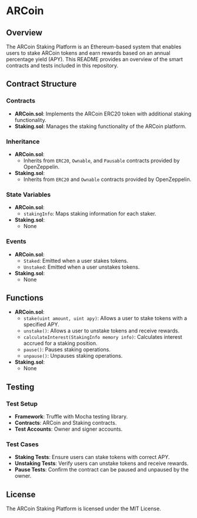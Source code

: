 # ARCoin 

## Overview

The ARCoin Staking Platform is an Ethereum-based system that enables users to stake ARCoin tokens and earn rewards based on an annual percentage yield (APY). This README provides an overview of the smart contracts and tests included in this repository.

## Contract Structure

### Contracts

- **ARCoin.sol**: Implements the ARCoin ERC20 token with additional staking functionality.
- **Staking.sol**: Manages the staking functionality of the ARCoin platform.

### Inheritance

- **ARCoin.sol**:
  - Inherits from `ERC20`, `Ownable`, and `Pausable` contracts provided by OpenZeppelin.
- **Staking.sol**:
  - Inherits from `ERC20` and `Ownable` contracts provided by OpenZeppelin.

### State Variables

- **ARCoin.sol**:
  - `stakingInfo`: Maps staking information for each staker.
- **Staking.sol**:
  - None

### Events

- **ARCoin.sol**:
  - `Staked`: Emitted when a user stakes tokens.
  - `Unstaked`: Emitted when a user unstakes tokens.
- **Staking.sol**:
  - None

## Functions

- **ARCoin.sol**:
  - `stake(uint amount, uint apy)`: Allows a user to stake tokens with a specified APY.
  - `unstake()`: Allows a user to unstake tokens and receive rewards.
  - `calculateInterest(StakingInfo memory info)`: Calculates interest accrued for a staking position.
  - `pause()`: Pauses staking operations.
  - `unpause()`: Unpauses staking operations.
- **Staking.sol**:
  - None

## Testing

### Test Setup

- **Framework**: Truffle with Mocha testing library.
- **Contracts**: ARCoin and Staking contracts.
- **Test Accounts**: Owner and signer accounts.

### Test Cases

- **Staking Tests**: Ensure users can stake tokens with correct APY.
- **Unstaking Tests**: Verify users can unstake tokens and receive rewards.
- **Pause Tests**: Confirm the contract can be paused and unpaused by the owner.



## License

The ARCoin Staking Platform is licensed under the MIT License.


